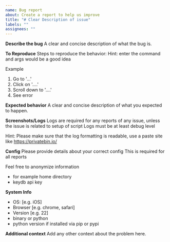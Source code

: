 ```yaml
---
name: Bug report
about: Create a report to help us improve
title: "# Clear Description of issue"
labels: ""
assignees: ""
---
```


<!---
Issues pertaining to the script not working
Must have a log file and config, otherwhise they will be closed

You may submit tickets privately on discord
In other cases a log and config may be helpful
-->

**Describe the bug**
A clear and concise description of what the bug is.

**To Reproduce**
Steps to reproduce the behavior:
Hint: enter the command and args would be a good idea

Example

1. Go to '...'
2. Click on '....'
3. Scroll down to '....'
4. See error

**Expected behavior**
A clear and concise description of what you expected to happen.

**Screenshots/Logs**
Logs are required for any reports of any issue, unless the issue is related to setup of script
Logs must be at least debug level

Hint: Please make sure that the log formatting is readable, use a paste site
like
https://privatebin.io/

**Config**
Please provide details about your correct config
This is required for all reports

Feel free to anonymize information

- for example home directory
- keydb api key

**System Info**

- OS: [e.g. iOS]
- Browser [e.g. chrome, safari]
- Version [e.g. 22]
- binary or python
- python version if installed via pip or pypi

**Additional context**
Add any other context about the problem here.
